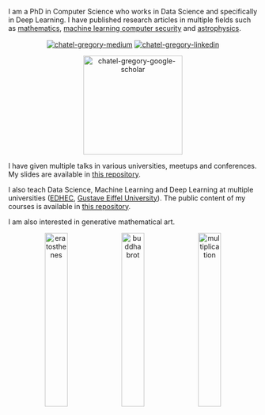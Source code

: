 I am a PhD in Computer Science who works in Data Science and specifically in Deep Learning. I have published research articles in multiple fields such as [mathematics](https://www.sciencedirect.com/science/article/pii/S0001870817300580), [machine learning computer security](https://ieeexplore.ieee.org/abstract/document/8962136) and [astrophysics](https://www.aanda.org/component/article?access=doi&doi=10.1051/0004-6361/202141471).

<p align="center">
<a href="https://chatel-gregory.medium.com/" target="blank"><img align="center" src="https://img.shields.io/badge/-medium-7CB342?style=for-the-badge&labelColor=7CB342&logo=Medium&link=https://chatel-gregory.medium.com/" alt="chatel-gregory-medium"/></a>
<a href="https://www.linkedin.com/in/gregorychatel/" target="blank"><img align="center" src="https://img.shields.io/badge/-LinkedIn-039BE5?style=for-the-badge&logo=Linkedin&logoColor=white&link=https://www.linkedin.com/in/gregorychatel/" alt="chatel-gregory-linkedin"/></a>
</p>
<p align="center">
<a href="https://scholar.google.fr/citations?user=GUNq8-YAAAAJ&hl=en" target="blank"><img align="center" src="https://bibliotheque.enap.ca/bibliotheque/Images/contenus/IMAGES/Google_Scholar_logo_72.png" alt="chatel-gregory-google-scholar" style="width: 200px;"/></a> 
</p>

I have given multiple talks in various universities, meetups and conferences. My slides are available in [this repository](https://github.com/rodgzilla/talk-slides).

I also teach Data Science, Machine Learning and Deep Learning at multiple universities ([EDHEC](https://www.edhec.edu/en), [Gustave Eiffel University](https://www.univ-gustave-eiffel.fr/)). The public content of my courses is available in [this repository](https://github.com/rodgzilla/teaching). 

I am also interested in generative mathematical art.
<p align="center">
<a href="https://github.com/rodgzilla/Circle-sieve-of-Eratosthenes" target="blank"><img align="center" src="https://i.imgur.com/Zdqy3to.png" alt="eratosthenes" style="width: 30%;"/></a>  
<a href="https://github.com/rodgzilla/buddhabrot" target="blank"><img align="center" src="https://i.imgur.com/f85B0iA.png" alt="buddhabrot" style="width: 30%;"/></a>  
<a href="https://github.com/rodgzilla/multiplication-table" target="blank"><img align="center" src="https://i.imgur.com/tfpItGq.png" alt="multiplication" style="width: 30%;"/></a>  
</p>

<!--
**rodgzilla/rodgzilla** is a ✨ _special_ ✨ repository because its `README.md` (this file) appears on your GitHub profile.

Here are some ideas to get you started:

- 🔭 I’m currently working on ...
- 🌱 I’m currently learning ...
- 👯 I’m looking to collaborate on ...
- 🤔 I’m looking for help with ...
- 💬 Ask me about ...
- 📫 How to reach me: ...
- 😄 Pronouns: ...
- ⚡ Fun fact: ...
-->
